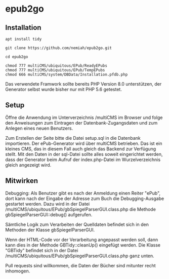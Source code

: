 # epub2go

## Installation

	apt install tidy
	
	git clone https://github.com/nemiah/epub2go.git
	
	cd epub2go
	
	chmod 777 multiCMS/ubiquitous/EPub/ReadyEPubs
	chmod 777 multiCMS/ubiquitous/EPub/TempEPubs
	chmod 666 multiCMS/system/DBData/Installation.pfdb.php
	
Das verwendete Framwork sollte bereits PHP Version 8.0 unterstützen, der Generator selbst wurde bisher nur mit PHP 5.6 getestet.
	
## Setup

Öffne die Anwendung im Unterverzeichnis /multiCMS im Browser und folge den Anweisungen zum Eintragen der Datenbank-Zugangsdaten und zum Anlegen eines neuen Benutzers.

Zum Erstellen der Seite bitte die Datei setup.sql in die Datenbank importieren. Der ePub-Generator wird über multiCMS betrieben. Das ist ein kleines CMS, das in diesem Fall auch gleich das Backend zur Verfügung stellt. Mit den Daten in der sql-Datei sollte alles soweit eingerichtet werden, dass der Generator beim Aufruf der index.php-Datei im Wurzelverzeichnis gleich angezeigt wird.

## Mitwirken

Debugging: Als Benutzer gibt es nach der Anmeldung einen Reiter "ePub", dort kann nach der Eingabe der Adresse zum Buch die Debugging-Ausgabe gestartet werden. Dazu wird in der Datei /multiCMS/ubiquitous/EPub/gbSpiegelParserGUI.class.php die Methode gbSpiegelParserGUI::debug() aufgerufen.

Sämtliche Logik zum Verarbeiten der Quelldaten befindet sich in den Methoden der Klasse gbSpiegelParserGUI.

Wenn der HTML-Code vor der Verarbeitung angepasst werden soll, dann kann dies in der Methode GBTidy::cleanUp() eingefügt werden. Die Klasse "GBTidy" befindet sich in der Datei /multiCMS/ubiquitous/EPub/gbSpiegelParserGUI.class.php ganz unten.

Pull requests sind willkommen, die Daten der Bücher sind mitunter recht inhomogen.
